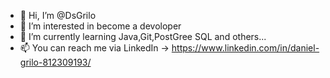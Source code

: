 - 👋 Hi, I’m @DsGrilo
- 👀 I’m interested in become a devoloper 
- 🌱 I’m currently learning Java,Git,PostGree SQL and others...
- 📫 You can reach me via LinkedIn -> https://www.linkedin.com/in/daniel-grilo-812309193/

<!---
DsGrilo/DsGrilo is a ✨ special ✨ repository because its `README.md` (this file) appears on your GitHub profile.
You can click the Preview link to take a look at your changes.
--->
